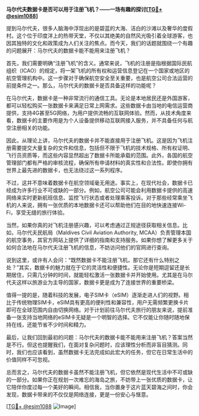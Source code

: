 **马尔代夫数据卡是否可以用于注册飞机？——一场有趣的探讨[[TG💪+ @esim1088](https://t.me/s/esim1088)]**

提到马尔代夫，很多人脑海中浮现出的是碧蓝的大海、洁白的沙滩以及奢华的度假村。这个位于印度洋上的热带天堂，不仅以其绝美的自然风光吸引着全球游客，也因其独特的文化和政策成为人们关注的焦点。而今天，我们的话题就围绕一个有趣的问题展开：马尔代夫的数据卡能不能用来注册飞机？

首先，我们需要明确“注册飞机”的含义。通常来说，飞机的注册是指根据国际民航组织（ICAO）的规定，将一架飞机的所有权和运营信息登记在一个国家或地区的航空管理机构中。这一步骤对于确保航空安全至关重要，也是航空公司合法运营的前提条件之一。那么，马尔代夫的数据卡是否具备这样的功能呢？

在马尔代夫，数据卡是一种非常流行的通信工具。无论是本地居民还是外国游客，都可以轻松购买一张数据卡来满足日常上网需求。这些数据卡由当地的电信运营商提供，支持4G甚至5G网络，为用户提供流畅的互联网体验。然而，从技术角度来看，数据卡的主要作用是为个人设备提供移动互联网接入服务，并不具备任何与航空注册相关的功能。

因此，从理论上讲，马尔代夫的数据卡并不能直接用于注册飞机。这是因为飞机注册需要提交大量复杂的文件和信息，包括但不限于飞机的技术规格、所有权证明、飞行员资质等，而这些内容显然超出了数据卡所能承载的范围。此外，各国的航空管理部门都有严格的审核流程，确保所有申请材料的真实性和合法性。即使你拥有世界上最先进的数据卡，也无法绕过这一系列程序。

不过，这并不意味着数据卡在航空领域毫无用途。事实上，在现代社会，数据卡已经成为许多行业不可或缺的一部分。例如，航空公司可能会利用数据卡提供的高速网络来实时更新航班信息、监控飞行状态或者处理乘客投诉。对于那些经常乘坐飞机的人来说，拥有一张优质的本地数据卡还可以帮助他们在目的地快速连接Wi-Fi，享受无缝的旅行体验。

当然，如果你真的对飞机注册感兴趣，可以考虑通过正规途径获取相关信息。比如，马尔代夫民航局（Maldives Civil Aviation Authority, MCAA）负责管理本国的航空事务，其官方网站上提供了详细的指南和支持服务。如果你想了解更多关于如何合法地在马尔代夫注册飞机的信息，不妨访问他们的官网进行查询。

说到这里，或许有人会问：“既然数据卡不能注册飞机，那它还有什么特别之处？”其实，数据卡的魅力就在于它的灵活性和便捷性。无论你是短期逗留还是长期居住，只需几分钟的时间，就能轻松激活一张数据卡并开始使用。尤其是在马尔代夫这样以旅游业为主导的国家，数据卡更是成为了连接世界的重要桥梁。

值得一提的是，随着科技的发展，电子SIM卡（eSIM）逐渐走进人们的视野。相比于传统物理SIM卡，eSIM具有更高的便利性和兼容性，用户无需频繁更换卡片即可在全球范围内自由切换网络。对于计划前往马尔代夫旅行的朋友来说，提前准备一张支持当地网络的eSIM卡无疑是一个明智的选择。它不仅能让你随时随地保持在线，还能节省不少时间和精力。

最后，让我们回到最初的问题：马尔代夫的数据卡能不能用来注册飞机？答案当然是不行。但这也提醒我们，在面对复杂问题时，应该理性分析而非盲目猜测。同时，我们也应该看到，虽然数据卡无法完成如此宏大的任务，但它在日常生活中的价值同样不可忽视。

总而言之，马尔代夫的数据卡虽然不能注册飞机，但它依然是现代生活中不可或缺的一部分。如果你正在规划一次难忘的海岛之旅，不妨带上一张优质的数据卡，让它陪伴你度过每一个美好的瞬间。相信我，当你置身于这片蓝天碧海之间时，你会发现，数据卡带来的不仅仅是网络连接，更是一份安心与惬意。

[[TG💪+ @esim1088](https://t.me/s/esim1088) ![Image](https://i.postimg.cc/4NQfJmqS/Snipaste-2025-05-13-00-14-12.png)]